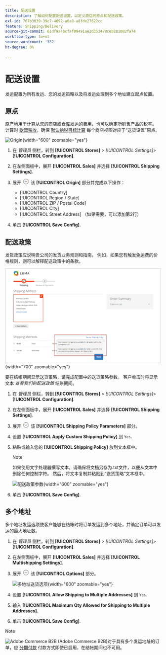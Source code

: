 ```yaml
---
title: 配送设置
description: 了解如何配置配送设置，以定义商店的原点和配送政策。
exl-id: 767b3039-39c7-4692-a0a8-a8fde27622cc
feature: Shipping/Delivery
source-git-commit: 61df9a4bcfaf09491ae2d353478ceb281082fa74
workflow-type: tm+mt
source-wordcount: '352'
ht-degree: 0%

---
```


# 配送设置

发运配置为所有发运、您的发运策略以及将发运处理到多个地址建立起点位置。

## 原点

原产地用于计算从您的商店或仓库发运的费用，也可以确定所销售产品的税率。 计算时 [欧盟税收](international-tax-guidelines.md#eu-tax-configuration)，确保 [默认纳税目标计算](../configuration-reference/sales/tax.md) 每个商店视图对应于“送货设置”原点。

![Origin](../configuration-reference/sales/assets/shipping-settings-origin.png){width="600" zoomable="yes"}

1. 在 _管理员_ 侧栏，转到 **[!UICONTROL Stores]** > _[!UICONTROL Settings]_>**[!UICONTROL Configuration]**.

1. 在左侧面板中，展开 **[!UICONTROL Sales]** 并选择 **[!UICONTROL Shipping Settings]**.

1. 展开 ![扩展选择器](../assets/icon-display-expand.png) 该 **[!UICONTROL Origin]** 部分并完成以下操作：

   - [!UICONTROL Country]
   - [!UICONTROL Region / State]
   - [!UICONTROL ZIP / Postal Code]
   - [!UICONTROL City]
   - [!UICONTROL Street Address] （如果需要，可以添加第2行）

1. 单击 **[!UICONTROL Save Config]**.

## 配送政策

发货政策应说明贵公司的发货业务规则和指南。 例如，如果您有触发免运费的价格规则，则可以解释配送政策中的条款。

![结帐时的配送政策](./assets/storefront-checkout-shipping-policy.png){width="700" zoomable="yes"}

要在结帐期间显示送货策略，请完成配置中的送货策略参数。 客户单击时将显示文本 _查看我们的配送政策_ 结账期间。

1. 在 _管理员_ 侧栏，转到 **[!UICONTROL Stores]** > _[!UICONTROL Settings]_>**[!UICONTROL Configuration]**.

1. 在左侧面板中，展开 **[!UICONTROL Sales]** 并选择 **[!UICONTROL Shipping Settings]**.

1. 展开 ![扩展选择器](../assets/icon-display-expand.png) 该 **[!UICONTROL Shipping Policy Parameters]** 部分。

1. 设置 **[!UICONTROL Apply Custom Shipping Policy]** 到 `Yes`.

1. 粘贴或输入您的 **[!UICONTROL Shipping Policy]** 放到文本框中。

   >[!NOTE]
   >
   >如果使用文字处理器撰写文本，请确保将文档另存为.txt文件，以便从文本中删除任何控制字符。 然后，将文本复制并粘贴到“送货策略”文本框中。

   ![配送政策参数](../configuration-reference/sales/assets/shipping-settings-shipping-policy-parameters.png){width="600" zoomable="yes"}

1. 单击 **[!UICONTROL Save Config]**.

## 多个地址

多个地址发运选项使客户能够在结帐时将订单发运到多个地址，并确定订单可以发运的最大地址数。

1. 在 _管理员_ 侧栏，转到 **[!UICONTROL Stores]** > _[!UICONTROL Settings]_>**[!UICONTROL Configuration]**.

1. 在左侧面板中，展开 **[!UICONTROL Sales]** 并选择 **[!UICONTROL Multishipping Settings]**.

1. 展开 ![扩展选择器](../assets/icon-display-expand.png) 该 **[!UICONTROL Options]** 部分。

   ![多地址送货选项](../configuration-reference/sales/assets/multishipping-settings-options.png){width="600" zoomable="yes"}

1. 设置 **[!UICONTROL Allow Shipping to Multiple Addresses]** 到 `Yes`.

1. 输入 **[!UICONTROL Maximum Qty Allowed for Shipping to Multiple Addresses]**.

1. 单击 **[!UICONTROL Save Config]**.

>[!NOTE]
>
>![Adobe Commerce B2B](../assets/b2b.svg) (Adobe Commerce B2B)对于具有多个发运地址的订单，应 [分期付款](../b2b/enable-basic-features.md#configure-payment-on-account) 付款方式即使已启用，在结帐期间也不可用。
